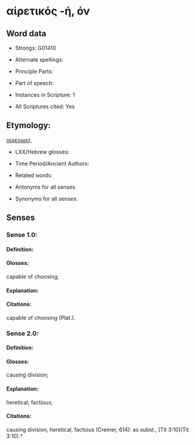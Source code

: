 # αἱρετικός -ή, όν

<!-- Status: S2=NeedsEdits -->
<!-- Lexica used for edits:   -->

## Word data

* Strongs: G01410

* Alternate spellings:



* Principle Parts: 


* Part of speech: 


* Instances in Scripture: 1

* All Scriptures cited: Yes

## Etymology: 

[αἱρέομαι]()),

* LXX/Hebrew glosses: 


* Time Period/Ancient Authors: 


* Related words: 

* Antonyms for all senses

* Synonyms for all senses: 


## Senses 


### Sense  1.0: 

#### Definition: 

#### Glosses: 

capable of choosing; 

#### Explanation: 


#### Citations: 

capable of choosing (Plat.).

### Sense  2.0: 

#### Definition: 

#### Glosses: 

causing division; 

#### Explanation: 

heretical; 
factious; 

#### Citations: 

causing division, heretical, factious (Cremer, 614): as subst., [Tit 3:10](Tit 3:10).†
